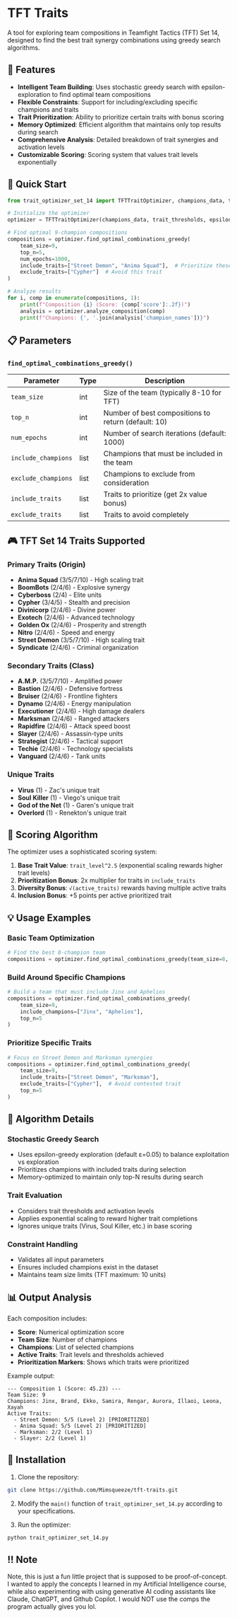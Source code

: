 # TFT Traits

A tool for exploring team compositions in Teamfight Tactics (TFT) Set 14, designed to find the best trait synergy combinations using greedy search algorithms.

## 🎯 Features

- **Intelligent Team Building**: Uses stochastic greedy search with epsilon-exploration to find optimal team compositions
- **Flexible Constraints**: Support for including/excluding specific champions and traits
- **Trait Prioritization**: Ability to prioritize certain traits with bonus scoring
- **Memory Optimized**: Efficient algorithm that maintains only top results during search
- **Comprehensive Analysis**: Detailed breakdown of trait synergies and activation levels
- **Customizable Scoring**: Scoring system that values trait levels exponentially

## 🚀 Quick Start

```python
from trait_optimizer_set_14 import TFTTraitOptimizer, champions_data, trait_thresholds

# Initialize the optimizer
optimizer = TFTTraitOptimizer(champions_data, trait_thresholds, epsilon=0.05)

# Find optimal 9-champion compositions
compositions = optimizer.find_optimal_combinations_greedy(
    team_size=9,
    top_n=5,
    num_epochs=1000,
    include_traits=["Street Demon", "Anima Squad"],  # Prioritize these traits
    exclude_traits=["Cypher"]  # Avoid this trait
)

# Analyze results
for i, comp in enumerate(compositions, 1):
    print(f"Composition {i} (Score: {comp['score']:.2f})")
    analysis = optimizer.analyze_composition(comp)
    print(f"Champions: {', '.join(analysis['champion_names'])}")
```

## 📋 Parameters

### `find_optimal_combinations_greedy()`

| Parameter | Type | Description |
|-----------|------|-------------|
| `team_size` | int | Size of the team (typically 8-10 for TFT) |
| `top_n` | int | Number of best compositions to return (default: 10) |
| `num_epochs` | int | Number of search iterations (default: 1000) |
| `include_champions` | list | Champions that must be included in the team |
| `exclude_champions` | list | Champions to exclude from consideration |
| `include_traits` | list | Traits to prioritize (get 2x value bonus) |
| `exclude_traits` | list | Traits to avoid completely |

## 🎮 TFT Set 14 Traits Supported

### Primary Traits (Origin)
- **Anima Squad** (3/5/7/10) - High scaling trait
- **BoomBots** (2/4/6) - Explosive synergy
- **Cyberboss** (2/4) - Elite units
- **Cypher** (3/4/5) - Stealth and precision
- **Divinicorp** (2/4/6) - Divine power
- **Exotech** (2/4/6) - Advanced technology
- **Golden Ox** (2/4/6) - Prosperity and strength
- **Nitro** (2/4/6) - Speed and energy
- **Street Demon** (3/5/7/10) - High scaling trait
- **Syndicate** (2/4/6) - Criminal organization

### Secondary Traits (Class)
- **A.M.P.** (3/5/7/10) - Amplified power
- **Bastion** (2/4/6) - Defensive fortress
- **Bruiser** (2/4/6) - Frontline fighters
- **Dynamo** (2/4/6) - Energy manipulation
- **Executioner** (2/4/6) - High damage dealers
- **Marksman** (2/4/6) - Ranged attackers
- **Rapidfire** (2/4/6) - Attack speed boost
- **Slayer** (2/4/6) - Assassin-type units
- **Strategist** (2/4/6) - Tactical support
- **Techie** (2/4/6) - Technology specialists
- **Vanguard** (2/4/6) - Tank units

### Unique Traits
- **Virus** (1) - Zac's unique trait
- **Soul Killer** (1) - Viego's unique trait
- **God of the Net** (1) - Garen's unique trait
- **Overlord** (1) - Renekton's unique trait

## 🧮 Scoring Algorithm

The optimizer uses a sophisticated scoring system:

1. **Base Trait Value**: `trait_level^2.5` (exponential scaling rewards higher trait levels)
2. **Prioritization Bonus**: 2x multiplier for traits in `include_traits`
3. **Diversity Bonus**: `√(active_traits)` rewards having multiple active traits
4. **Inclusion Bonus**: +5 points per active prioritized trait

## 💡 Usage Examples

### Basic Team Optimization
```python
# Find the best 8-champion team
compositions = optimizer.find_optimal_combinations_greedy(team_size=8, top_n=5)
```

### Build Around Specific Champions
```python
# Build a team that must include Jinx and Aphelios
compositions = optimizer.find_optimal_combinations_greedy(
    team_size=9,
    include_champions=["Jinx", "Aphelios"],
    top_n=5
)
```

### Prioritize Specific Traits
```python
# Focus on Street Demon and Marksman synergies
compositions = optimizer.find_optimal_combinations_greedy(
    team_size=9,
    include_traits=["Street Demon", "Marksman"],
    exclude_traits=["Cypher"],  # Avoid contested trait
    top_n=5
)
```

## 🔧 Algorithm Details

### Stochastic Greedy Search
- Uses epsilon-greedy exploration (default ε=0.05) to balance exploitation vs exploration
- Prioritizes champions with included traits during selection
- Memory-optimized to maintain only top-N results during search

### Trait Evaluation
- Considers trait thresholds and activation levels
- Applies exponential scaling to reward higher trait completions
- Ignores unique traits (Virus, Soul Killer, etc.) in base scoring

### Constraint Handling
- Validates all input parameters
- Ensures included champions exist in the dataset
- Maintains team size limits (TFT maximum: 10 units)

## 📊 Output Analysis

Each composition includes:
- **Score**: Numerical optimization score
- **Team Size**: Number of champions
- **Champions**: List of selected champions
- **Active Traits**: Trait levels and thresholds achieved
- **Prioritization Markers**: Shows which traits were prioritized

Example output:
```
--- Composition 1 (Score: 45.23) ---
Team Size: 9
Champions: Jinx, Brand, Ekko, Samira, Rengar, Aurora, Illaoi, Leona, Xayah
Active Traits:
  - Street Demon: 5/5 (Level 2) [PRIORITIZED]
  - Anima Squad: 5/5 (Level 2) [PRIORITIZED]
  - Marksman: 2/2 (Level 1)
  - Slayer: 2/2 (Level 1)
```

## 📝 Installation

1. Clone the repository:
```bash
git clone https://github.com/Mimsqueeze/tft-traits.git
```

2. Modify the `main()` function of `trait_optimizer_set_14.py` according to your specifications.

3. Run the optimizer:
```bash
python trait_optimizer_set_14.py
```

## ‼️ Note
Note, this is just a fun little project that is supposed to be proof-of-concept. I wanted to apply the concepts I learned in my Artificial Intelligence course, while also experimenting with using generative AI coding assistants like Claude, ChatGPT, and Github Copilot. I would NOT use the comps the program actually gives you lol.